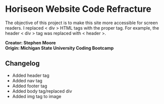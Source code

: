 # Horiseon Website Code Refracture
The objective of this project is to make this site more accessible for screen readers. I replaced < div > HTML tags with the proper tag. For example, the header < div > tag was replaced with < header >.

**Creator: Stephen Moore**
<br>
**Origin: Michigan State University Coding Bootcamp**
<br>
## Changelog
- Added header tag
- Added nav tag
- Added footer tag
- Added body tag/replaced div
- Added img tag to image